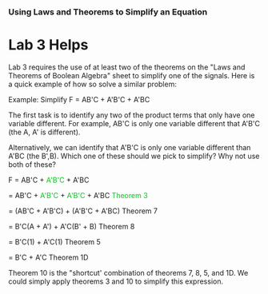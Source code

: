 ### Using Laws and Theorems to Simplify an Equation

# Lab 3 Helps

Lab 3 requires the use of at least two of the theorems on the "Laws and
Theorems of Boolean Algebra" sheet to simplify one of the signals. Here
is a quick example of how so solve a similar problem:

Example: Simplify F = AB'C + A'B'C + A'BC

The first task is to identify any two of the product terms that only
have one variable different. For example, AB'C is only one variable
different that A'B'C (the A, A' is different).

Alternatively, we can identify that A'B'C is only one variable different
than A'BC (the B',B). Which one of these should we pick to simplify? Why
not use both of these?

F = AB'C + <span style="color:#00C61A">A'B'C</span> + A'BC

= AB'C + <span style="color:#00C61A">A'B'C</span> + <span style="color:#00C61A">A'B'C</span> + A'BC <span style="color:#00C61A">Theorem 3</span>

= (AB'C + A'B'C) + (A'B'C + A'BC) Theorem 7

= B'C(A + A') + A'C(B' + B) Theorem 8

= B'C(1) + A'C(1) Theorem 5

= B'C + A'C Theorem 1D

Theorem 10 is the "shortcut' combination of theorems 7, 8, 5, and 1D. We
could simply apply theorems 3 and 10 to simplify this expression.

